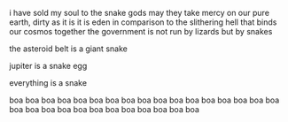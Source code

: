 i have sold my soul to the snake gods may they take mercy on our pure earth, dirty as it is it is eden in comparison to the slithering hell that binds our cosmos together
the government is not run by lizards but by snakes

the asteroid belt is a giant snake

jupiter is a snake egg

everything is a snake

boa
boa
boa
boa
boa
boa
boa
boa
boa
boa
boa
boa
boa
boa
boa
boa
boa
boa
boa
boa
boa
boa
boa
boa
boa
boa
boa
boa
boa
